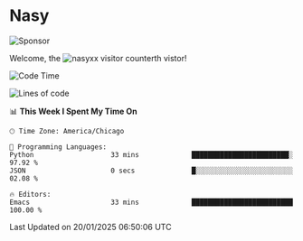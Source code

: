 # Nasy

<!--
<p align="center">
<img height="200" src="https://github-readme-stats.vercel.app/api?username=nasyxx&count_private=true&show_icons=true&theme=dracula&include_all_commits=true"/>
<img height="200" src="https://github-readme-stats.vercel.app/api/top-langs/?username=nasyxx&theme=dracula&hide=html,jupyter+notebook&count_private=true&show_icons=true"/>
</p>

  
----------------
-->

![Sponsor](https://img.shields.io/static/v1.svg?label=Sponsor&message=%E2%9D%A4&logo=GitHub&style=flat&color=pink)
 
Welcome, the ![nasyxx visitor counter](https://count.getloli.com/get/@nasyxx?theme=rule34)th vistor!
 
<!--START_SECTION:waka-->
![Code Time](http://img.shields.io/badge/Code%20Time-4%2C728%20hrs%2016%20mins-blue)

![Lines of code](https://img.shields.io/badge/From%20Hello%20World%20I%27ve%20Written-6.3%20million%20lines%20of%20code-blue)

📊 **This Week I Spent My Time On** 

```text
🕑︎ Time Zone: America/Chicago

💬 Programming Languages: 
Python                   33 mins             ████████████████████████░   97.92 % 
JSON                     0 secs              █░░░░░░░░░░░░░░░░░░░░░░░░   02.08 % 

🔥 Editors: 
Emacs                    33 mins             █████████████████████████   100.00 % 
```


 Last Updated on 20/01/2025 06:50:06 UTC
<!--END_SECTION:waka-->

<!-- ![visitors](https://visitor-badge.laobi.icu/badge?page_id=nasyxx.nasyxx) -->
